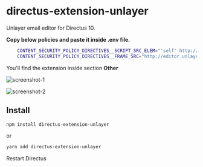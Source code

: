 # directus-extension-unlayer

Unlayer email editor for Directus 10.

**Copy below policies and paste it inside **.env** file.**

```sh
    CONTENT_SECURITY_POLICY_DIRECTIVES__SCRIPT_SRC_ELEM="'self' http://editor.unlayer.com"
    CONTENT_SECURITY_POLICY_DIRECTIVES__FRAME_SRC="http://editor.unlayer.com"
```

You'll find the extension inside section **Other**

![screenshot-1](https://raw.githubusercontent.com/RakDc0d3R/directus-extension-unlayer/main/screenshot-extension.png)

![screenshot-2](https://raw.githubusercontent.com/RakDc0d3R/directus-extension-unlayer/main/screenshot-extension-sample.png)

## Install

```sh
npm install directus-extension-unlayer
```
or

```sh
yarn add directus-extension-unlayer
```

Restart Directus